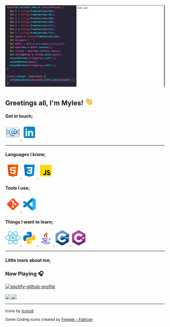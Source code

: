 ![Hello world](./img/hello_world.png)
---
## Greetings all, I'm Myles! <img src="https://raw.githubusercontent.com/ABSphreak/ABSphreak/master/gifs/Hi.gif" height="25px">

#### Get in touch;
<a href="mailto:myles@reidsmailbox.com">
  <img alt="email" src="./img/email.png">
</a>
<a href="www.linkedin.com/in/myles-reid-68ab5b323">
  <img alt="linkedin" src="./img/linkedin.png">
</a>

---

#### Languages I know;

<a href="https://www.w3.org/html/">
  <img alt="HTML5" src="./img/html.png">
</a>
<a href="whttps://www.w3schools.com/css/">
  <img alt="CSS3" src="./img/css.png">
</a>
<a href="whttps://www.w3schools.com/js/">
  <img alt="JS" src="./img/javascript.png">
</a>
</br>

#### Tools I use;
<a href="https://git-scm.com/">
  <img alt="git" src="./img/git.png">
</a>
<a href="https://code.visualstudio.com/">
  <img alt="vscode" src="./img/vscode.png">
</a>
</br>

#### Things I want to learn;
<a href="https://react.dev">
  <img alt="react" src="./img/react.png">
</a>
<a href="whttps://www.w3schools.com/python/">
  <img alt="python" src="./img/python.png">
</a>
<a href="whttps://www.w3schools.com/js/">
  <img alt="java" src="./img/java.png">
</a>
<a href="whttps://www.w3schools.com/cpp/">
  <img height=48 alt="cpp" src="./img/c-.png">
</a>
<a href="whttps://www.w3schools.com/cs/">
  <img height=48 alt="c#" src="./img/c-sharp.png">
</a>
</br>

---

#### Little more about me;




### Now Playing 🎧



[![spotify-github-profile](https://spotify-github-profile.kittinanx.com/api/view?uid=infernumv&cover_image=true&theme=novatorem&show_offline=false&background_color=000000&interchange=true&bar_color=f08c00&bar_color_cover=false)](https://github.com/kittinan/spotify-github-profile)


<a href="https://github.com/anuraghazra/github-readme-stats">
  <img width=300 align="center" src="https://github-readme-stats.vercel.app/api?username=myles-reid&theme=slateorange">
</a>
<a href="https://github.com/anuraghazra/github-readme-stats">
  <img width=300 align="center" src="https://github-readme-stats.vercel.app/api/top-langs/?username=myles-reid&layout=compact">
</a>

---
<p style="font-size: 12px;">Icons by <a href="https://icons8.com/">icons8</a></p>
<p style="font-size: 12px;"> Some Coding icons created by <a href="https://www.flaticon.com/free-icons/coding" title="coding icons">Freepik - Flaticon</a></p>